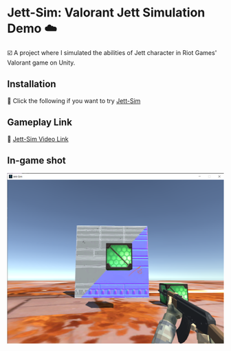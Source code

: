 # Jett-Sim: Valorant Jett Simulation Demo ☁️ 

☑️ A project where I simulated the abilities of Jett character in Riot Games' Valorant game on Unity.

## Installation

💽 Click the following if you want to try [Jett-Sim](https://ercealtun.itch.io/jett-sim)

## Gameplay Link 

🔗 [Jett-Sim Video Link](https://www.youtube.com/watch?v=OgQZEC01vxw)

## In-game shot

<img src="/JettDemo/Assets/Images/screenshot.png">
